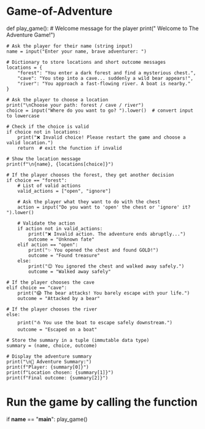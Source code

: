 # Game-of-Adventure
def play_game():
    # Welcome message for the player
    print(" Welcome to The Adventure Game!")

    # Ask the player for their name (string input)
    name = input("Enter your name, brave adventurer: ")

    # Dictionary to store locations and short outcome messages
    locations = {
        "forest": "You enter a dark forest and find a mysterious chest.",
        "cave": "You step into a cave... suddenly a wild bear appears!",
        "river": "You approach a fast-flowing river. A boat is nearby."
    }

    # Ask the player to choose a location
    print("\nChoose your path: forest / cave / river")
    choice = input("Where do you want to go? ").lower()  # convert input to lowercase

    # Check if the choice is valid
    if choice not in locations:
        print("❌ Invalid choice! Please restart the game and choose a valid location.")
        return  # exit the function if invalid

    # Show the location message
    print(f"\n{name}, {locations[choice]}")

    # If the player chooses the forest, they get another decision
    if choice == "forest":
        # List of valid actions
        valid_actions = ["open", "ignore"]

        # Ask the player what they want to do with the chest
        action = input("Do you want to 'open' the chest or 'ignore' it? ").lower()

        # Validate the action
        if action not in valid_actions:
            print("❌ Invalid action. The adventure ends abruptly...")
            outcome = "Unknown fate"
        elif action == "open":
            print("✨ You opened the chest and found GOLD!")
            outcome = "Found treasure"
        else:
            print("😊 You ignored the chest and walked away safely.")
            outcome = "Walked away safely"

    # If the player chooses the cave
    elif choice == "cave":
        print("😱 The bear attacks! You barely escape with your life.")
        outcome = "Attacked by a bear"

    # If the player chooses the river
    else:  
        print("⛵ You use the boat to escape safely downstream.")
        outcome = "Escaped on a boat"

    # Store the summary in a tuple (immutable data type)
    summary = (name, choice, outcome)

    # Display the adventure summary
    print("\n📜 Adventure Summary:")
    print(f"Player: {summary[0]}")
    print(f"Location chosen: {summary[1]}")
    print(f"Final outcome: {summary[2]}")


# Run the game by calling the function
if __name__ == "__main__":
    play_game()
